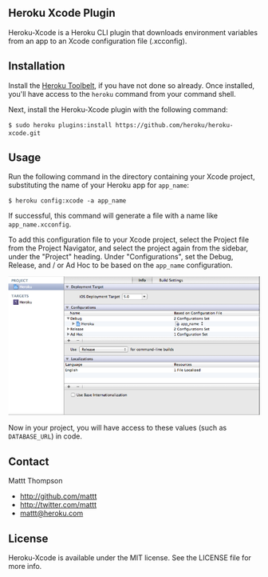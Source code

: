 Heroku Xcode Plugin
-------------------

Heroku-Xcode is a Heroku CLI plugin that downloads environment variables from an app to an Xcode configuration file (.xcconfig).

## Installation

Install the [Heroku Toolbelt](https://toolbelt.heroku.com), if you have not done so already. Once installed, you'll have access to the `heroku` command from your command shell.

Next, install the Heroku-Xcode plugin with the following command:

```
$ sudo heroku plugins:install https://github.com/heroku/heroku-xcode.git
```

## Usage

Run the following command in the directory containing your Xcode project, substituting the name of your Heroku app for `app_name`:

```
$ heroku config:xcode -a app_name
```

If successful, this command will generate a file with a name like `app_name.xcconfig`.

To add this configuration file to your Xcode project, select the Project file from the Project Navigator, and select the project again from the sidebar, under the "Project" heading. Under "Configurations", set the Debug, Release, and / or Ad Hoc to be based on the `app_name` configuration.

![Xcode Configuration](https://github.com/heroku/heroku-xcode/raw/gh-pages/xcode-configuration-screenshot.png)

Now in your project, you will have access to these values (such as `DATABASE_URL`) in code.

## Contact

Mattt Thompson

- http://github.com/mattt
- http://twitter.com/mattt
- mattt@heroku.com

## License

Heroku-Xcode is available under the MIT license. See the LICENSE file for more info.
